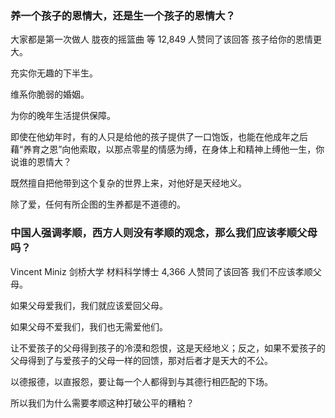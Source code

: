 ### 养一个孩子的恩情大，还是生一个孩子的恩情大？
  大家都是第一次做人
  胧夜的摇篮曲
  等 12,849 人赞同了该回答
  孩子给你的恩情更大。

  充实你无趣的下半生。

  维系你脆弱的婚姻。

  为你的晚年生活提供保障。

  即使在他幼年时，有的人只是给他的孩子提供了一口饱饭，也能在他成年之后藉“养育之恩”向他索取，以那点零星的情感为缚，在身体上和精神上缚他一生，你说谁的恩情大？

  既然擅自把他带到这个复杂的世界上来，对他好是天经地义。

  除了爱，任何有所企图的生养都是不道德的。
### 中国人强调孝顺，西方人则没有孝顺的观念，那么我们应该孝顺父母吗？
  Vincent Miniz
  剑桥大学 材料科学博士
  4,366 人赞同了该回答
  我们不应该孝顺父母。

  如果父母爱我们，我们就应该爱回父母。

  如果父母不爱我们，我们也无需爱他们。

  让不爱孩子的父母得到孩子的冷漠和怨恨，这是天经地义；反之，如果不爱孩子的父母得到了与爱孩子的父母一样的回馈，那对后者才是天大的不公。

  以德报德，以直报怨，要让每一个人都得到与其德行相匹配的下场。

  所以我们为什么需要孝顺这种打破公平的糟粕？
